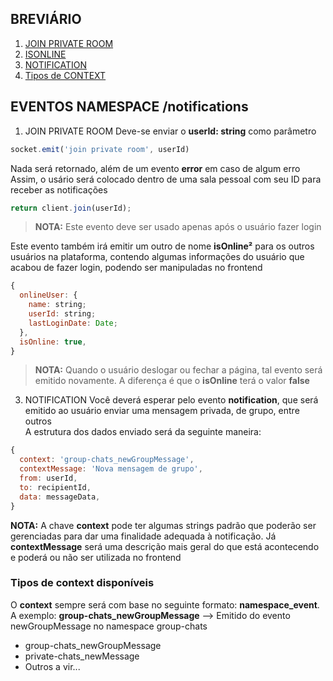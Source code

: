 ## BREVIÁRIO

1. [JOIN PRIVATE ROOM](#jpr)
2. [ISONLINE](#isOn)
3. [NOTIFICATION](#not)
4. [Tipos de CONTEXT](#cont)

## EVENTOS NAMESPACE **/notifications**

1. <a id='jpr'>JOIN PRIVATE ROOM</a>
Deve-se enviar o **userId: string** como parâmetro
```javascript
socket.emit('join private room', userId)
```
Nada será retornado, além de um evento **error** em caso de algum erro<br>
Assim, o usário será colocado dentro de uma sala pessoal com seu ID para receber as notificações
```javascript
return client.join(userId);
```
>**NOTA:** Este evento deve ser usado apenas após o usuário fazer login

Este evento também irá emitir um outro de nome **<a id='isOn'>isOnline²</a>** para os outros usuários na plataforma, contendo algumas informações do usuário que acabou de fazer login, podendo ser manipuladas no frontend
```javascript
{
  onlineUser: {
    name: string;
    userId: string;
    lastLoginDate: Date;
  },
  isOnline: true, 
}
``` 
>**NOTA:** Quando o usuário deslogar ou fechar a página, tal evento será emitido novamente. A diferença é que o **isOnline** terá o valor **false**

3. <a id='not'>NOTIFICATION</a>
Você deverá esperar pelo evento **notification**, que será emitido ao usuário enviar uma mensagem privada, de grupo, entre outros<br>
A estrutura dos dados enviado será da seguinte maneira: 
```javascript
{
  context: 'group-chats_newGroupMessage',
  contextMessage: 'Nova mensagem de grupo',
  from: userId,
  to: recipientId,
  data: messageData,
}
```
**NOTA:** A chave **context** pode ter algumas strings padrão que poderão ser gerenciadas para dar uma finalidade adequada à notificação. Já **contextMessage** será uma descrição mais geral do que está acontecendo e poderá ou não ser utilizada no frontend

### Tipos de **<a id='cont'>context</a>** disponíveis
O **context** sempre será com base no seguinte formato: __**namespace_event**__. A exemplo: **group-chats_newGroupMessage** --> Emitido do evento newGroupMessage no namespace group-chats<br>

- group-chats_newGroupMessage
- private-chats_newMessage
- Outros a vir...
